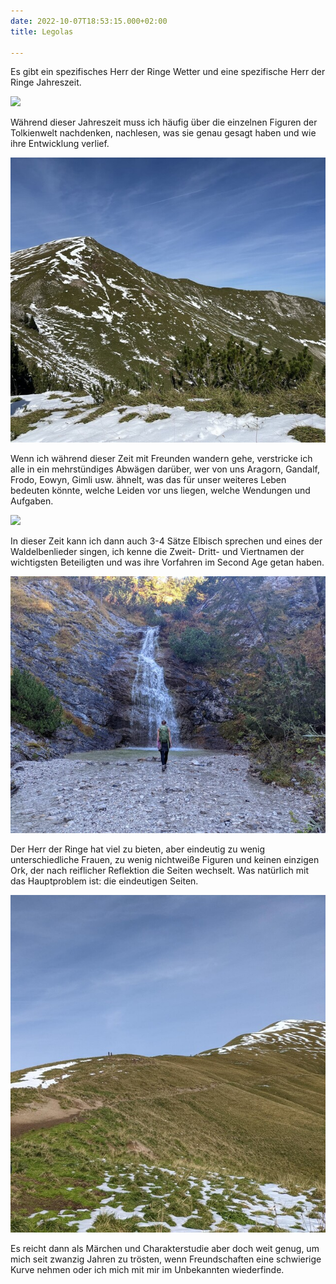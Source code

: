 ```yaml
---
date: 2022-10-07T18:53:15.000+02:00
title: Legolas

---
```

Es gibt ein spezifisches Herr der Ringe Wetter und eine spezifische Herr der Ringe Jahreszeit.

![](/uploads/pxl_20221007_082248131.jpg)

Während dieser Jahreszeit muss ich häufig über die einzelnen Figuren der Tolkienwelt nachdenken, nachlesen, was sie genau gesagt haben und wie ihre Entwicklung verlief.

![](/uploads/signal-2022-09-26-20-07-56-278-4_1.jpg)

Wenn ich während dieser Zeit mit Freunden wandern gehe, verstricke ich alle in ein mehrstündiges Abwägen darüber, wer von uns Aragorn, Gandalf, Frodo, Eowyn, Gimli usw. ähnelt, was das für unser weiteres Leben bedeuten könnte, welche Leiden vor uns liegen, welche Wendungen und Aufgaben. 

![](/uploads/pxl_20221007_103901219.jpg)

In dieser Zeit kann ich dann auch 3-4 Sätze Elbisch sprechen und eines der Waldelbenlieder singen, ich kenne die Zweit- Dritt- und Viertnamen der wichtigsten Beteiligten und was ihre Vorfahren im Second Age getan haben.

![](/uploads/signal-2022-10-07-17-18-15-745-5_1.jpg)

Der Herr der Ringe hat viel zu bieten, aber eindeutig zu wenig unterschiedliche Frauen, zu wenig nichtweiße Figuren und keinen einzigen Ork, der nach reiflicher Reflektion die Seiten wechselt. Was natürlich mit das Hauptproblem ist: die eindeutigen Seiten.

![](/uploads/signal-2022-09-23-19-29-24-254-3_1.jpg)

Es reicht dann als Märchen und Charakterstudie aber doch weit genug, um mich seit zwanzig Jahren zu trösten, wenn Freundschaften eine schwierige Kurve nehmen oder ich mich mit mir im Unbekannten wiederfinde.